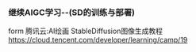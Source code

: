 ### 继续AIGC学习--(SD的训练与部署)

form 腾讯云:AI绘画 StableDiffusion图像生成教程
https://cloud.tencent.com/developer/learning/camp/19